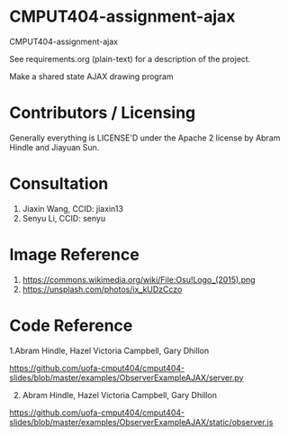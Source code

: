 CMPUT404-assignment-ajax
==============================

CMPUT404-assignment-ajax

See requirements.org (plain-text) for a description of the project.

Make a shared state AJAX drawing program

Contributors / Licensing
========================

Generally everything is LICENSE'D under the Apache 2 license by Abram Hindle and Jiayuan Sun.

Consultation
========================
1. Jiaxin Wang, CCID: jiaxin13
2. Senyu Li, CCID: senyu

Image Reference
========================
1. https://commons.wikimedia.org/wiki/File:Osu!Logo_(2015).png
2. https://unsplash.com/photos/ix_kUDzCczo

Code Reference
========================
1.Abram Hindle, Hazel Victoria Campbell, Gary Dhillon

https://github.com/uofa-cmput404/cmput404-slides/blob/master/examples/ObserverExampleAJAX/server.py

2. Abram Hindle, Hazel Victoria Campbell, Gary Dhillon

https://github.com/uofa-cmput404/cmput404-slides/blob/master/examples/ObserverExampleAJAX/static/observer.js

